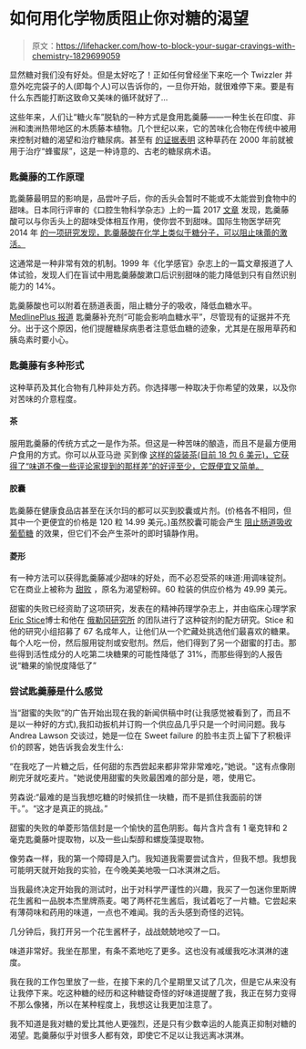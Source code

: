 # 如何用化学物质阻止你对糖的渴望

> 原文：<https://lifehacker.com/how-to-block-your-sugar-cravings-with-chemistry-1829699059>

显然糖对我们没有好处。但是太好吃了！正如任何曾经坐下来吃一个 Twizzler 并意外吃完袋子的人(即每个人)可以告诉你的，一旦你开始，就很难停下来。要是有什么东西能打断这致命又美味的循环就好了...



这些年来，人们让“糖火车”脱轨的一种方式是食用匙羹藤——一种生长在印度、非洲和澳洲热带地区的木质藤本植物。几个世纪以来，它的苦味化合物在传统中被用来控制对糖的渴望和治疗糖尿病。甚至有 [的证据表明](https://www.sciencedirect.com/topics/agricultural-and-biological-sciences/gymnema) 这种草药在 2000 年前就被用于治疗“蜂蜜尿”，这是一种诗意的、古老的糖尿病术语。

### 匙羹藤的工作原理

匙羹藤最明显的影响是，品尝叶子后，你的舌头会暂时不能或不太能尝到食物中的甜味。日本同行评审的《口腔生物科学杂志》上的一篇 2017 [文章](https://www.sciencedirect.com/science/article/pii/S1349007917300555) 发现，匙羹藤酸可以与你舌头上的甜味受体相互作用，使你尝不到甜味。国际生物医学研究 2014 年 [的一项研究发现，匙羹藤酸在化学上类似于糖分子，可以阻止味蕾的激活。](https://www.ncbi.nlm.nih.gov/pmc/articles/PMC3912882/) 

这通常是一种非常有效的机制。1999 年《化学感官》杂志上的一篇文章报道了人体试验，发现人们在盲试中用匙羹藤酸漱口后识别甜味的能力降低到只有自然识别能力的 14%。

匙羹藤酸也可以附着在肠道表面，阻止糖分子的吸收，降低血糖水平。 [MedlinePlus 报道](https://medlineplus.gov/druginfo/natural/841.html#Action) 匙羹藤补充剂“可能会影响血糖水平”，尽管现有的证据并不充分。出于这个原因，他们提醒糖尿病患者注意低血糖的迹象，尤其是在服用草药和胰岛素时要小心。

### 匙羹藤有多种形式

这种草药及其化合物有几种非处方药。你选择哪一种取决于你希望的效果，以及你对苦味的介意程度。

#### 茶

服用匙羹藤的传统方式之一是作为茶。但这是一种苦味的酿造，而且不是最方便用户食用的方式。你可以从亚马逊 买到像 [这样的袋装茶(目前 18 包 6 美元)，它获得了“味道不像一些评论家提到的那样差”的好评至少，它既便宜又简单。](https://www.amazon.com/Organic-Gymnema-Sylvestre-Leaf-Tea/dp/B00QMP4EDQ?asc_campaign=InlineText&asc_refurl=https://lifehacker.com/how-to-block-your-sugar-cravings-with-chemistry-1829699059&asc_source=&tag=kinjalifehackerlink-20)

#### 胶囊

匙羹藤在健康食品店甚至在沃尔玛的都可以买到胶囊或片剂。(价格各不相同，但其中一个更便宜的价格是 120 粒 14.99 美元。)虽然胶囊可能会产生 [阻止肠道吸收葡萄糖](https://www.ncbi.nlm.nih.gov/pmc/articles/PMC2170951/) 的效果，但它们不会产生茶叶的即时镇静作用。

#### 菱形

有一种方法可以获得匙羹藤减少甜味的好处，而不必忍受茶的味道:用调味锭剂。它在商业上被称为 [甜败](https://www.sweetdefeat.com/) ，原名为渴望粉碎。60 粒装的供应价格为 49.99 美元。

甜蜜的失败已经资助了这项研究，发表在的精神药理学杂志上，并由临床心理学家[Eric Stice](http://www.ori.org/scientists/eric_stice)博士和他在 [俄勒冈研究所](http://www.ori.org/) 的团队进行了这种锭剂的配方研究。Stice 和他的研究小组招募了 67 名成年人，让他们从一个贮藏处挑选他们最喜欢的糖果。每个人吃一份，然后服用锭剂或安慰剂。然后，他们得到了另一个甜蜜的打击。那些得到活性成分的人吃第二块糖果的可能性降低了 31%，而那些得到的人报告说“糖果的愉悦度降低了”

### 尝试匙羹藤是什么感觉

当“甜蜜的失败”的广告开始出现在我的新闻供稿中时(让我感觉被看到了，而且不是以一种好的方式),我扣动扳机并订购一个供应品几乎只是一个时间问题。我与 Andrea Lawson 交谈过，她是一位在 Sweet failure 的脸书主页上留下了积极评价的顾客，她告诉我会发生什么:

“在我吃了一片糖之后，任何甜的东西尝起来都非常非常难吃，”她说。"这有点像刚刷完牙就吃麦片。"她说使用甜蜜的失败最困难的部分是，嗯，使用它。

劳森说:“最难的是当我想吃糖的时候抓住一块糖，而不是抓住我面前的饼干。”。“这才是真正的挑战。”

甜蜜的失败的单菱形箔信封是一个愉快的蓝色阴影。每片含片含有 1 毫克锌和 2 毫克匙羹藤叶提取物，以及一些山梨醇和螺旋藻提取物。

像劳森一样，我的第一个障碍是入门。我知道我需要尝试含片，但我不想。我想我可能明天就开始我的实验，在今晚美美地吸一口冰淇淋之后。

当我最终决定开始我的测试时，出于对科学严谨性的兴趣，我买了一包迷你里斯牌花生酱和一品脱本杰里牌燕麦。喝了两杯花生酱后，我试着吃了一片糖。它尝起来有薄荷味和药用的味道，一点也不难闻。我的舌头感到奇怪的迟钝。

几分钟后，我打开另一个花生酱杯子，战战兢兢地咬了一口。

味道非常好。我坐在那里，有条不紊地吃了更多。这也没有减缓我吃冰淇淋的速度。

我在我的工作包里放了一些，在接下来的几个星期里又试了几次，但是它从来没有让我停下来。吃这种糖的经历和这种糖锭奇怪的好味道提醒了我，我正在努力变得不那么像猪，所以在某种程度上，我想这让我更加注意了。

我不知道是我对糖的爱比其他人更强烈，还是只有少数幸运的人能真正抑制对糖的渴望。匙羹藤似乎对很多人都有效，即使它不足以让我远离冰淇淋。